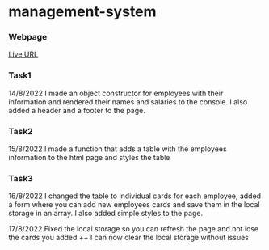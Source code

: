 # management-system

### Webpage

[Live URL](https://duaanawwas.github.io/management-system/)

### Task1

14/8/2022
I made an object constructor for employees with their information and rendered their names and salaries to the console.
I also added a header and a footer to the page.

### Task2

15/8/2022
I made a function that adds a table with the employees information to the html page and styles the table

### Task3

16/8/2022
I changed the table to individual cards for each employee, added a form where you can add new employees cards and save them in the local storage in an array.
I also added simple styles to the page.

17/8/2022
Fixed the local storage so you can refresh the page and not lose the cards you added
++ I can now clear the local storage without issues
